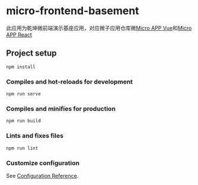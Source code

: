 # micro-frontend-basement

此应用为乾坤微前端演示基座应用，对应微子应用仓库微[Micro APP Vue](https://github.com/TheScenery/micro-frontend-micro-vue)和[Micro APP React](https://github.com/TheScenery/micro-frontend-micro-react)

## Project setup
```
npm install
```

### Compiles and hot-reloads for development
```
npm run serve
```

### Compiles and minifies for production
```
npm run build
```

### Lints and fixes files
```
npm run lint
```

### Customize configuration
See [Configuration Reference](https://cli.vuejs.org/config/).
